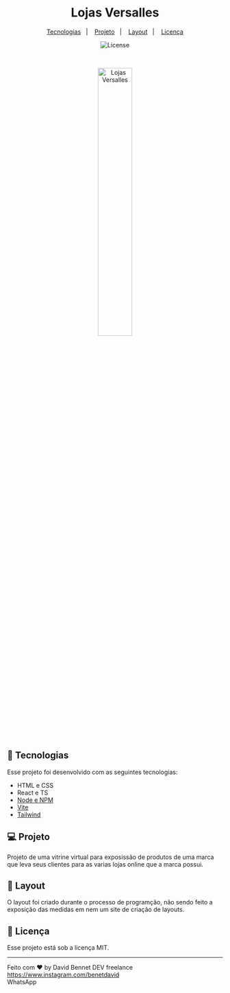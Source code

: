 

<h1 align="center"> Lojas Versalles </h1>

<p align="center">
  <a href="#-tecnologias">Tecnologias</a>&nbsp;&nbsp;&nbsp;|&nbsp;&nbsp;&nbsp;
  <a href="#-projeto">Projeto</a>&nbsp;&nbsp;&nbsp;|&nbsp;&nbsp;&nbsp;
  <a href="#-layout">Layout</a>&nbsp;&nbsp;&nbsp;|&nbsp;&nbsp;&nbsp;
  <a href="#memo-licença">Licença</a>
</p>

<p align="center">
  <img alt="License" src="https://img.shields.io/static/v1?label=license&message=MIT&color=49AA26&labelColor=000000">
</p>

<br>

<p align="center">
  <img alt="Lojas Versalles" src="./assets/logoTransparente.png" width="40%">
</p>

## 🚀 Tecnologias

Esse projeto foi desenvolvido com as seguintes tecnologias:

- HTML e CSS
- React e TS
- [Node e NPM](https://nodejs.org/)
- [Vite](https://vitejs.dev/)
- [Tailwind](https://tailwindcss.com/)

## 💻 Projeto

Projeto de uma vitrine virtual para exposissão de produtos de uma marca que leva seus clientes para as varias lojas online que a marca possui.

## 🔖 Layout

O layout foi criado durante o processo de programção, não sendo feito a exposição das medidas em nem um site de criação de layouts.

## :memo: Licença

Esse projeto está sob a licença MIT.

---

Feito com ♥ by David Bennet DEV freelance 
     https://www.instagram.com/benetdavid <br>
     WhatsApp <br>
     <a 
        href="https://web.whatsapp.com/send?phone=5581973296068" target="_blank"
    ></a>
     

